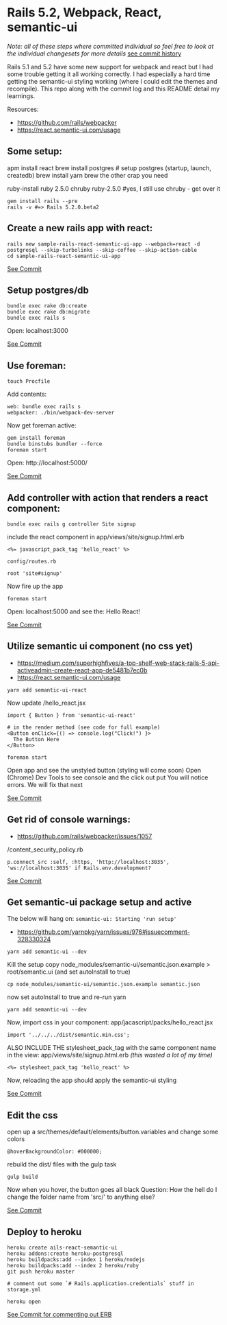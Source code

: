 # Rails 5.2, Webpack, React, semantic-ui

_Note: all of these steps where committed individual so feel free to look at the individual changesets for more details_ [see commit history](https://github.com/ashtonthomas/sample-rails-react-semantic-ui-app/commits/master)

Rails 5.1 and 5.2 have some new support for webpack and react but I had some trouble getting it all working correctly. I had especially a hard time getting the semantic-ui styling working (where I could edit the themes and recompile). This repo along with the commit log and this README detail my learnings.

Resources:
- https://github.com/rails/webpacker
- https://react.semantic-ui.com/usage

## Some setup:

apm install react
brew install postgres # setup postgres (startup, launch, createdb)
brew install yarn
brew the other crap you need

ruby-install ruby 2.5.0
chruby ruby-2.5.0 #yes, I still use chruby - get over it

```
gem install rails --pre
rails -v #=> Rails 5.2.0.beta2
```

## Create a new rails app with react:

```
rails new sample-rails-react-semantic-ui-app --webpack=react -d postgresql --skip-turbolinks --skip-coffee --skip-action-cable
cd sample-rails-react-semantic-ui-app
```

[See Commit](https://github.com/ashtonthomas/sample-rails-react-semantic-ui-app/commit/d106ce80b04ca0ea1fe44d091f2b826d933d0789)

## Setup postgres/db

```
bundle exec rake db:create
bundle exec rake db:migrate
bundle exec rails s
```

Open: localhost:3000

[See Commit](https://github.com/ashtonthomas/sample-rails-react-semantic-ui-app/commit/654cd422da314046492e13bb13f6da032c531e44)

## Use foreman:

```
touch Procfile
```

Add contents:

```
web: bundle exec rails s
webpacker: ./bin/webpack-dev-server
```

Now get foreman active:

```
gem install foreman
bundle binstubs bundler --force
foreman start
```
Open: http://localhost:5000/

[See Commit](https://github.com/ashtonthomas/sample-rails-react-semantic-ui-app/commit/74ee352a6b49e6b925c0cd8888c5a6c7edbf86e6)

## Add controller with action that renders a react component:

```
bundle exec rails g controller Site signup
```

include the react component in app/views/site/signup.html.erb

```
<%= javascript_pack_tag 'hello_react' %>
```

`config/routes.rb`

```
root 'site#signup'
```

Now fire up the app

```
foreman start
```

Open: localhost:5000 and see the: Hello React!

[See Commit](https://github.com/ashtonthomas/sample-rails-react-semantic-ui-app/commit/9a59a644bbe2d7deb315ffacb9ac7cb831683835)

## Utilize semantic ui component (no css yet)

- https://medium.com/superhighfives/a-top-shelf-web-stack-rails-5-api-activeadmin-create-react-app-de5481b7ec0b
- https://react.semantic-ui.com/usage

```
yarn add semantic-ui-react
```

Now update /hello_react.jsx

```
import { Button } from 'semantic-ui-react'

# in the render method (see code for full example)
<Button onClick={() => console.log("Click!") }>
  The Button Here
</Button>
```

```
foreman start
```

Open app and see the unstyled button (styling will come soon)
Open (Chrome) Dev Tools to see console and the click out put
You will notice errors. We will fix that next

[See Commit](https://github.com/ashtonthomas/sample-rails-react-semantic-ui-app/commit/f388aac3dcbd56c938f006c3a64120d8998e94c2)

## Get rid of console warnings:

- https://github.com/rails/webpacker/issues/1057

/content_security_policy.rb

```
p.connect_src :self, :https, 'http://localhost:3035', 'ws://localhost:3035' if Rails.env.development?
```

[See Commit](https://github.com/ashtonthomas/sample-rails-react-semantic-ui-app/commit/f3d49ed573ee97b15adf7cf4bbfd9e3462758431)

## Get semantic-ui package setup and active

The below will hang on: `semantic-ui: Starting 'run setup'`
- https://github.com/yarnpkg/yarn/issues/976#issuecomment-328330324

```
yarn add semantic-ui --dev
```

Kill the setup
copy node_modules/semantic-ui/semantic.json.example > root/semantic.ui (and set autoInstall to true)

```
cp node_modules/semantic-ui/semantic.json.example semantic.json
```

now set autoInstall to true and re-run yarn

```
yarn add semantic-ui --dev
```

Now, import css in your component: app/jacascript/packs/hello_react.jsx

```
import '../../../dist/semantic.min.css';
```

ALSO INCLUDE THE stylesheet_pack_tag with the same component name
in the view: app/views/site/signup.html.erb
_(this wasted a lot of my time)_

```
<%= stylesheet_pack_tag 'hello_react' %>
```

Now, reloading the app should apply the semantic-ui styling

[See Commit](https://github.com/ashtonthomas/sample-rails-react-semantic-ui-app/commit/cefc7a173ef3c28ea9f180bd31341f51ac018a51)

## Edit the css

open up a src/themes/default/elements/button.variables and change some colors

```
@hoverBackgroundColor: #000000;
```

rebuild the dist/ files with the gulp task

```
gulp build
```

Now when you hover, the button goes all black
Question: How the hell do I change the folder name from 'src/' to anything else?

[See Commit](https://github.com/ashtonthomas/sample-rails-react-semantic-ui-app/commit/2a61831eed2689d15eb3cc5d9dc0df7a51ff0392)

## Deploy to heroku

```
heroku create ails-react-semantic-ui
heroku addons:create heroku-postgresql
heroku buildpacks:add --index 1 heroku/nodejs
heroku buildpacks:add --index 2 heroku/ruby
git push heroku master

# comment out some `# Rails.application.credentials` stuff in storage.yml

heroku open
```

[See Commit for commenting out ERB](https://github.com/ashtonthomas/sample-rails-react-semantic-ui-app/commit/c6ad27927f056e656917a6d4fc2d7a0999c445c6)
